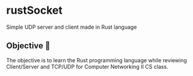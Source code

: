# rustSocket
Simple UDP server and client made in Rust language

## Objective 🤔
The objective is to learn the Rust programming language while reviewing Client/Server and TCP/UDP for Computer Networking II CS class. 
